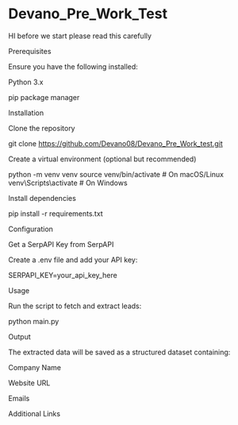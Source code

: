 # Devano_Pre_Work_Test

HI before we start please read this carefully

Prerequisites

Ensure you have the following installed:

Python 3.x

pip package manager

Installation

Clone the repository

git clone https://github.com/Devano08/Devano_Pre_Work_test.git

Create a virtual environment (optional but recommended)

python -m venv venv
source venv/bin/activate  # On macOS/Linux
venv\Scripts\activate    # On Windows

Install dependencies

pip install -r requirements.txt

Configuration

Get a SerpAPI Key from SerpAPI

Create a .env file and add your API key:

SERPAPI_KEY=your_api_key_here

Usage

Run the script to fetch and extract leads:

python main.py

Output

The extracted data will be saved as a structured dataset containing:

Company Name

Website URL

Emails

Additional Links

